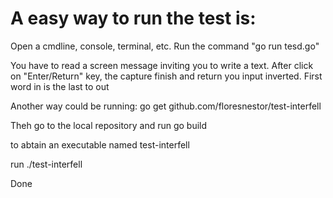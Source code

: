# A easy way to run the test is:

Open a cmdline, console, terminal, etc.
Run the command "go run tesd.go"

You have to read a screen message inviting you to write a text.
After click on "Enter/Return" key, the capture finish and return you input inverted. First word in is the last to out


Another way could be running:
go get github.com/floresnestor/test-interfell

Theh go to the local repository and run
go build

to abtain an executable named test-interfell

run
./test-interfell

Done
